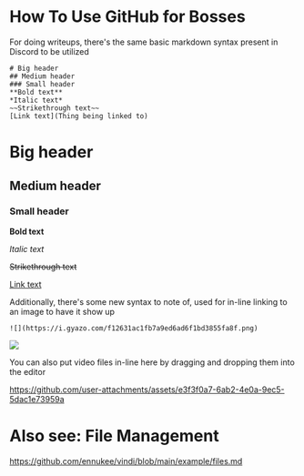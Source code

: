 # How To Use GitHub for Bosses

For doing writeups, there's the same basic markdown syntax present in Discord to be utilized

```
# Big header
## Medium header
### Small header
**Bold text**
*Italic text*
~~Strikethrough text~~
[Link text](Thing being linked to)
```

# Big header

## Medium header

### Small header

**Bold text**

*Italic text*

~~Strikethrough text~~

[Link text](https://i.gyazo.com/f12631ac1fb7a9ed6ad6f1bd3855fa8f.png)

Additionally, there's some new syntax to note of, used for in-line linking to an image to have it show up

```
![](https://i.gyazo.com/f12631ac1fb7a9ed6ad6f1bd3855fa8f.png)
```

![](https://i.gyazo.com/f12631ac1fb7a9ed6ad6f1bd3855fa8f.png)

You can also put video files in-line here by dragging and dropping them into the editor

https://github.com/user-attachments/assets/e3f3f0a7-6ab2-4e0a-9ec5-5dac1e73959a

# Also see: File Management

https://github.com/ennukee/vindi/blob/main/example/files.md
